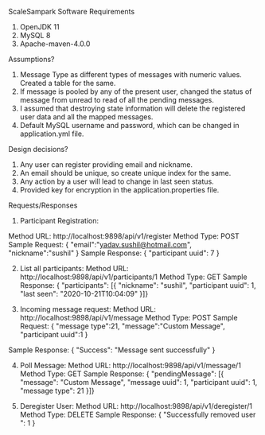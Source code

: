 ScaleSampark
Software Requirements
1.	OpenJDK 11
2.	MySQL 8
3.	Apache-maven-4.0.0


Assumptions?


1.	Message Type as different types of messages with numeric values. Created a table for the same.
2.	If message is pooled by any of the present user, changed the status of message from unread to read of all the pending messages.
3.	I assumed that destroying state information will delete the registered user data and all the mapped messages.
4.	Default MySQL username and password, which can be changed in application.yml file.


Design decisions?
1.	Any user can register providing email and nickname.
2.	An email should be unique, so create unique index for the same.
3.	Any action by a user will lead to change in last seen status.
4.	Provided key for encryption in the application.properties file.

Requests/Responses
1.	Participant Registration: 

Method URL: http://localhost:9898/api/v1/register
Method Type: POST
Sample Request: 
{
"email":"yadav.sushil@hotmail.com",
"nickname":"sushil"
}
Sample Response: 
     {
      "participant uuid": 7
     }


2.	List all participants:
Method URL: http://localhost:9898/api/v1/participants/1
Method Type: GET
Sample Response: 
{
    "participants": [{
            "nickname": "sushil",
            "participant uuid": 1,
            "last seen": "2020-10-21T10:04:09"
}]}

3.	Incoming message request:
Method URL: http://localhost:9898/api/v1/message
Method Type: POST
Sample Request: 
{
"message type":21,
"message":"Custom Message",
"participant uuid":1
}

Sample Response:
{
    "Success": "Message sent successfully"
}

4.	Poll Message:
Method URL: http://localhost:9898/api/v1/message/1
Method Type: GET
Sample Response:
{
 "pendingMessage": [{
            "message": "Custom Message",
            "message uuid": 1,
            "participant uuid": 1,
            "message type": 21
           }]}

5.	Deregister User:
Method URL: http://localhost:9898/api/v1/deregister/1
Method Type: DELETE
Sample Response:
{
    		"Successfully removed user ": 1
           }
